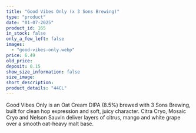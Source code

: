 ```yaml
---
title: "Good Vibes Only (x 3 Sons Brewing)"
type: "product"
date: "01-07-2025"
product_id: 165
in_stock: false
only_a_few_left: false
images:
  - "good-vibes-only.webp"
price: 6.49
old_price:
deposit: 0.15
show_size_information: false
size_image:
short_description:
product_details: "44CL"
---
```


Good Vibes Only is an Oat Cream DIPA (8.5%) brewed with 3 Sons Brewing, built for clean hop expression and soft, juicy character. Citra Cryo, Mosaic Cryo and Nelson Sauvin deliver layers of citrus, mango and white grape over a smooth oat-heavy malt base.
